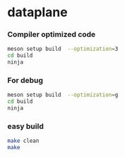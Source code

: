 # dataplane

### Compiler optimized code
```sh
meson setup build  --optimization=3
cd build
ninja
```

### For debug
```sh
meson setup build  --optimization=g 
cd build
ninja
```

### easy build
```sh
make clean
make
```


